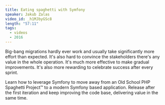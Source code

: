 ```yaml
---
title: Eating spaghetti with Symfony
speaker: Jakub Zalas
video_id: _h1MJbyGSc8
length: "57:11"
tags:
  - videos
  - 2016
---
```


Big-bang migrations hardly ever work and usually take significantly more effort than expected. It's also hard to convince the stakeholders there's any value in the whole operation. It's much more effective to make gradual improvements. It's also more rewarding to celebrate success after every sprint.

Learn how to leverage Symfony to move away from an Old School PHP Spaghetti Project™ to a modern Symfony based application. Release after the first iteration and keep improving the code base, delivering value in the same time.
